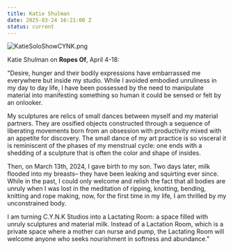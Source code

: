 ```yaml
---
title: Katie Shulman
date: 2025-03-24 16:21:00 Z
status: current
---
```


![KatieSoloShowCYNK.png](/uploads/KatieSoloShowCYNK.png)

Katie Shulman on **Ropes Of**, April 4-18: 

"Desire, hunger and their bodily expressions have embarrassed me everywhere but inside my studio. While I avoided embodied unruliness in my day to day life, I have been possessed by the need to manipulate material into manifesting something so human it could be sensed or felt by an onlooker. 

My sculptures are relics of small dances between myself and my material partners. They are ossified objects constructed through a sequence of liberating movements born from an obsession with productivity mixed with an appetite for discovery. The small dance of my art practice is so visceral it is reminiscent of the phases of my menstrual cycle: one ends with a shedding of a sculpture that is often the color and shape of insides. 

Then, on March 13th, 2024, I gave birth to my son. Two days later, milk flooded into my breasts– they have been leaking and squirting ever since. While in the past, I could only welcome and relish the fact that all bodies are unruly when I was lost in the meditation of ripping, knotting, bending, knitting and rope making, now, for the first time in my life, I am thrilled by my unconstrained body. 

I am turning C.Y.N.K Studios into a Lactating Room: a space filled with unruly sculptures and material milk. Instead of a Lactation Room, which is a private space where a mother can nurse and pump, the Lactating Room will welcome anyone who seeks nourishment in softness and abundance."